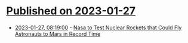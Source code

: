 # [Published on 2023-01-27](index.md)

* [2023-01-27, 08:19:00](https://soylentnews.org/article.pl?sid=23/01/26/0350228&from=rss) - [Nasa to Test Nuclear Rockets that Could Fly Astronauts to Mars in Record Time](https://soylentnews.org/article.pl?sid=23/01/26/0350228&from=rss)
